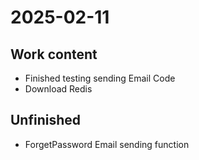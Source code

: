 # 2025-02-11

## Work content

- Finished testing sending Email Code
- Download Redis

## Unfinished 

- ForgetPassword Email sending function